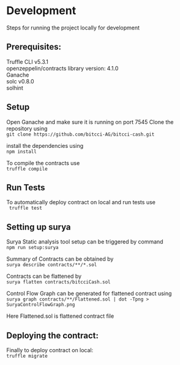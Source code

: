 # Development 

Steps for running the project locally for development

## Prerequisites:

Truffle CLI v5.3.1 \
openzeppelin/contracts library version: 4.1.0 \
Ganache \
solc v0.8.0 \
solhint 


## Setup

Open Ganache and make sure it is running on port 7545
Clone the repository using \
` git clone https://github.com/bitcci-AG/bitcci-cash.git `

install the dependencies using \
`npm install`

To compile the contracts use \
`truffle compile`


## Run Tests 
To automatically deploy contract on local and run tests use \
` truffle test`



## Setting up surya

 Surya Static analysis tool setup can be triggered by command \
 ` npm run setup:surya `

 Summary of Contracts can be obtained by \
 ` surya describe contracts/**/*.sol `

 Contracts can be flattened by  \
 ` surya flatten contracts/bitcciCash.sol `

 Control Flow Graph can be generated for flattened contract using \
` surya graph contracts/**/Flattened.sol | dot -Tpng > SuryaControlFlowGraph.png `

 Here Flattened.sol is flattened contract file


 ## Deploying the contract:

 Finally to deploy contract on local: \
 `truffle migrate`



